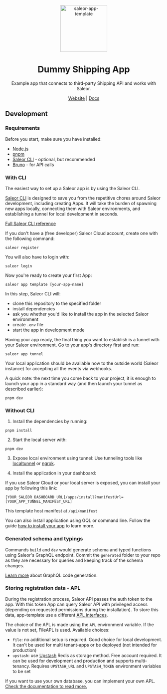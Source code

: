 <div align="center">
<img width="150" alt="saleor-app-template" src="https://user-images.githubusercontent.com/4006792/215185065-4ef2eda4-ca71-48cc-b14b-c776e0b491b6.png">
</div>

<div align="center">
  <h1>Dummy Shipping App</h1>
</div>

<div align="center">
  <p>Example app that connects to third-party Shipping API and works with Saleor.</p>
</div>

<div align="center">
  <a href="https://saleor.io/">Website</a>
  <span> | </span>
  <a href="https://docs.saleor.io/docs/3.x/">Docs</a>
</div>

## Development

### Requirements

Before you start, make sure you have installed:

- [Node.js](https://nodejs.org/en/)
- [pnpm](https://pnpm.io/)
- [Saleor CLI](https://docs.saleor.io/docs/3.x/cli) - optional, but recommended
- [Bruno](https://www.usebruno.com/) - for API calls

### With CLI

The easiest way to set up a Saleor app is by using the Saleor CLI.

[Saleor CLI](https://github.com/saleor/saleor-cli) is designed to save you from the repetitive chores around Saleor development, including creating Apps. It will take the burden of spawning new apps locally, connecting them with Saleor environments, and establishing a tunnel for local development in seconds.

[Full Saleor CLI reference](https://docs.saleor.io/docs/3.x/cli)

If you don't have a (free developer) Saleor Cloud account, create one with the following command:

```
saleor register
```

You will also have to login with:

```
saleor login
```

Now you're ready to create your first App:

```
saleor app template [your-app-name]
```

In this step, Saleor CLI will:

- clone this repository to the specified folder
- install dependencies
- ask you whether you'd like to install the app in the selected Saleor environment
- create `.env` file
- start the app in development mode

Having your app ready, the final thing you want to establish is a tunnel with your Saleor environment. Go to your app's directory first and run:

```
saleor app tunnel
```

Your local application should be available now to the outside world (Saleor instance) for accepting all the events via webhooks.

A quick note: the next time you come back to your project, it is enough to launch your app in a standard way (and then launch your tunnel as described earlier):

```
pnpm dev
```

### Without CLI

1. Install the dependencies by running:

```
pnpm install
```

2. Start the local server with:

```
pnpm dev
```

3. Expose local environment using tunnel:
   Use tunneling tools like [localtunnel](https://github.com/localtunnel/localtunnel) or [ngrok](https://ngrok.com/).

4. Install the application in your dashboard:

If you use Saleor Cloud or your local server is exposed, you can install your app by following this link:

```
[YOUR_SALEOR_DASHBOARD_URL]/apps/install?manifestUrl=[YOUR_APP_TUNNEL_MANIFEST_URL]
```

This template host manifest at `/api/manifest`

You can also install application using GQL or command line. Follow the guide [how to install your app](https://docs.saleor.io/docs/3.x/developer/extending/apps/installing-apps#installation-using-graphql-api) to learn more.

### Generated schema and typings

Commands `build` and `dev` would generate schema and typed functions using Saleor's GraphQL endpoint. Commit the `generated` folder to your repo as they are necessary for queries and keeping track of the schema changes.

[Learn more](https://www.graphql-code-generator.com/) about GraphQL code generation.

### Storing registration data - APL

During the registration process, Saleor API passes the auth token to the app. With this token App can query Saleor API with privileged access (depending on requested permissions during the installation).
To store this data, app-template use a different [APL interfaces](https://github.com/saleor/saleor-app-sdk/blob/main/docs/apl.md).

The choice of the APL is made using the `APL` environment variable. If the value is not set, FileAPL is used. Available choices:

- `file`: no additional setup is required. Good choice for local development. It can't be used for multi tenant-apps or be deployed (not intended for production)
- `upstash`: use [Upstash](https://upstash.com/) Redis as storage method. Free account required. It can be used for development and production and supports multi-tenancy. Requires `UPSTASH_URL` and `UPSTASH_TOKEN` environment variables to be set

If you want to use your own database, you can implement your own APL. [Check the documentation to read more.](https://github.com/saleor/saleor-app-sdk/blob/main/docs/apl.md)
